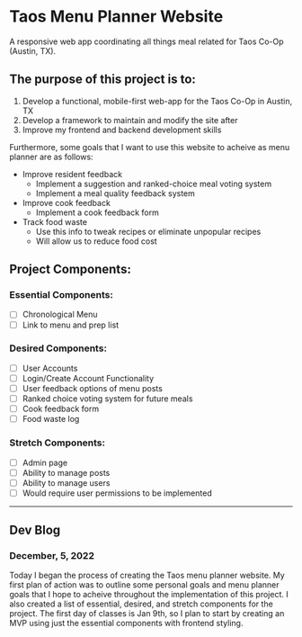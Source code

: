 # Taos Menu Planner Website
A responsive web app coordinating all things meal related for Taos Co-Op (Austin, TX).

## The purpose of this project is to:

1. Develop a functional, mobile-first web-app for the Taos Co-Op in Austin, TX
2. Develop a framework to maintain and modify the site after 
3. Improve my frontend and backend development skills

Furthermore, some goals that I want to use this website to acheive as menu planner are as follows:

- Improve resident feedback
  - Implement a suggestion and ranked-choice meal voting system
  - Implement a meal quality feedback system
- Improve cook feedback
  - Implement a cook feedback form
- Track food waste
  - Use this info to tweak recipes or eliminate unpopular recipes
  - Will allow us to reduce food cost

## Project Components:

### Essential Components:

- [ ] Chronological Menu
- [ ] Link to menu and prep list

### Desired Components:

- [ ] User Accounts
- [ ] Login/Create Account Functionality
- [ ] User feedback options of menu posts
- [ ] Ranked choice voting system for future meals
- [ ] Cook feedback form
- [ ] Food waste log

### Stretch Components:

- [ ] Admin page
- [ ] Ability to manage posts
- [ ] Ability to manage users
- [ ] Would require user permissions to be implemented

---

## Dev Blog

### December, 5, 2022

Today I began the process of creating the Taos menu planner website. My first plan of action was to outline some personal goals and menu planner goals that I hope to acheive throughout the implementation of this project. I also created a list of essential, desired, and stretch components for the project. The first day of classes is Jan 9th, so I plan to start by creating an MVP using just the essential components with frontend styling.
